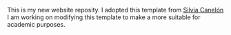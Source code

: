 This is my new website reposity. I adopted this template from [Silvia Canelón](https://github.com/spcanelon/silvia) I am working on modifying this template to make a more suitable for academic purposes. 
